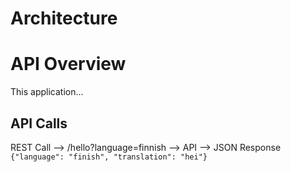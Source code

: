 # Architecture

# API Overview

This application...

## API Calls

REST Call --> /hello?language=finnish --> API --> JSON
Response `{"language": "finish", "translation": "hei"}`

